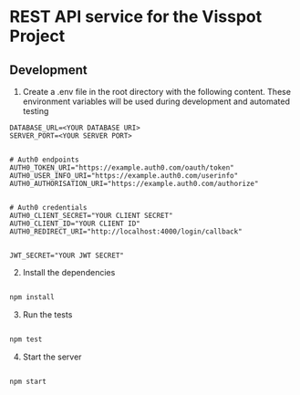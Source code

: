 # REST API service for the Visspot Project

## Development

1. Create a .env file in the root directory with the following content. These environment variables will be used during development and automated testing

```
DATABASE_URL=<YOUR DATABASE URI>
SERVER_PORT=<YOUR SERVER PORT>


# Auth0 endpoints
AUTH0_TOKEN_URI="https://example.auth0.com/oauth/token"
AUTH0_USER_INFO_URI="https://example.auth0.com/userinfo"
AUTH0_AUTHORISATION_URI="https://example.auth0.com/authorize"


# Auth0 credentials
AUTH0_CLIENT_SECRET="YOUR CLIENT SECRET"
AUTH0_CLIENT_ID="YOUR CLIENT ID"
AUTH0_REDIRECT_URI="http://localhost:4000/login/callback"


JWT_SECRET="YOUR JWT SECRET"
```

2. Install the dependencies

```bash

npm install

```

3. Run the tests

```bash

npm test

```

4. Start the server

```bash

npm start

```

